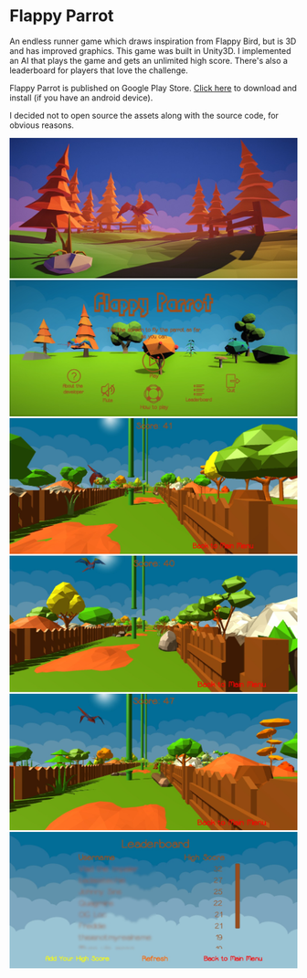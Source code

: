 # Flappy Parrot

An endless runner game which draws inspiration from Flappy Bird, but is 3D and has improved graphics. This game was built in Unity3D. I implemented an AI that plays the game and gets an unlimited high score. There's also a leaderboard for players that love the challenge.

Flappy Parrot is published on Google Play Store. [Click here](https:/play.google.com/store/apps/details?id=com.ApptasticMobile.FlappyParrot) to download and install (if you have an android device).

I decided not to open source the assets along with the source code, for obvious reasons.

![Screenshot](./screenshots/screenshot.jpg?raw=true "Screenshot")
![Screenshot](./screenshots/screenshot1.jpg?raw=true "Screenshot")
![Screenshot](./screenshots/screenshot2.jpg?raw=true "Screenshot")
![Screenshot](./screenshots/screenshot3.jpg?raw=true "Screenshot")
![Screenshot](./screenshots/screenshot4.jpg?raw=true "Screenshot")
![Screenshot](./screenshots/screenshot5.jpg?raw=true "Screenshot")